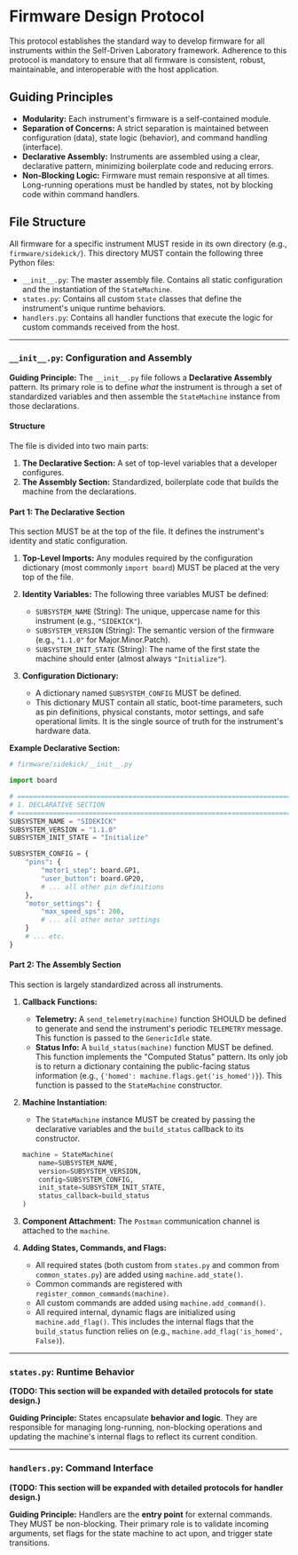 # Firmware Design Protocol

This protocol establishes the standard way to develop firmware for all instruments within the Self-Driven Laboratory framework. Adherence to this protocol is mandatory to ensure that all firmware is consistent, robust, maintainable, and interoperable with the host application.

## Guiding Principles

*   **Modularity:** Each instrument's firmware is a self-contained module.
*   **Separation of Concerns:** A strict separation is maintained between configuration (data), state logic (behavior), and command handling (interface).
*   **Declarative Assembly:** Instruments are assembled using a clear, declarative pattern, minimizing boilerplate code and reducing errors.
*   **Non-Blocking Logic:** Firmware must remain responsive at all times. Long-running operations must be handled by states, not by blocking code within command handlers.

## File Structure

All firmware for a specific instrument MUST reside in its own directory (e.g., `firmware/sidekick/`). This directory MUST contain the following three Python files:

*   `__init__.py`: The master assembly file. Contains all static configuration and the instantiation of the `StateMachine`.
*   `states.py`: Contains all custom `State` classes that define the instrument's unique runtime behaviors.
*   `handlers.py`: Contains all handler functions that execute the logic for custom commands received from the host.

---

### `__init__.py`: Configuration and Assembly

**Guiding Principle:** The `__init__.py` file follows a **Declarative Assembly** pattern. Its primary role is to define *what* the instrument is through a set of standardized variables and then assemble the `StateMachine` instance from those declarations.

#### Structure

The file is divided into two main parts:

1.  **The Declarative Section:** A set of top-level variables that a developer configures.
2.  **The Assembly Section:** Standardized, boilerplate code that builds the machine from the declarations.

#### Part 1: The Declarative Section

This section MUST be at the top of the file. It defines the instrument's identity and static configuration.

1.  **Top-Level Imports:** Any modules required by the configuration dictionary (most commonly `import board`) MUST be placed at the very top of the file.

2.  **Identity Variables:** The following three variables MUST be defined:
    *   `SUBSYSTEM_NAME` (String): The unique, uppercase name for this instrument (e.g., `"SIDEKICK"`).
    *   `SUBSYSTEM_VERSION` (String): The semantic version of the firmware (e.g., `"1.1.0"` for Major.Minor.Patch).
    *   `SUBSYSTEM_INIT_STATE` (String): The name of the first state the machine should enter (almost always `"Initialize"`).

3.  **Configuration Dictionary:**
    *   A dictionary named `SUBSYSTEM_CONFIG` MUST be defined.
    *   This dictionary MUST contain all static, boot-time parameters, such as pin definitions, physical constants, motor settings, and safe operational limits. It is the single source of truth for the instrument's hardware data.

**Example Declarative Section:**
```python
# firmware/sidekick/__init__.py

import board

# ============================================================================
# 1. DECLARATIVE SECTION
# ============================================================================
SUBSYSTEM_NAME = "SIDEKICK"
SUBSYSTEM_VERSION = "1.1.0"
SUBSYSTEM_INIT_STATE = "Initialize"

SUBSYSTEM_CONFIG = {
    "pins": {
        "motor1_step": board.GP1, 
        "user_button": board.GP20,
        # ... all other pin definitions
    },
    "motor_settings": {
        "max_speed_sps": 200,
        # ... all other motor settings
    }
    # ... etc.
}
```

#### Part 2: The Assembly Section

This section is largely standardized across all instruments.

1.  **Callback Functions:**
    *   **Telemetry:** A `send_telemetry(machine)` function SHOULD be defined to generate and send the instrument's periodic `TELEMETRY` message. This function is passed to the `GenericIdle` state.
    *   **Status Info:** A `build_status(machine)` function MUST be defined. This function implements the "Computed Status" pattern. Its only job is to return a dictionary containing the public-facing status information (e.g., `{'homed': machine.flags.get('is_homed')}`). This function is passed to the `StateMachine` constructor.

2.  **Machine Instantiation:**
    *   The `StateMachine` instance MUST be created by passing the declarative variables and the `build_status` callback to its constructor.

    ```python
    machine = StateMachine(
        name=SUBSYSTEM_NAME,
        version=SUBSYSTEM_VERSION,
        config=SUBSYSTEM_CONFIG,
        init_state=SUBSYSTEM_INIT_STATE,
        status_callback=build_status
    )
    ```

3.  **Component Attachment:** The `Postman` communication channel is attached to the `machine`.

4.  **Adding States, Commands, and Flags:**
    *   All required states (both custom from `states.py` and common from `common_states.py`) are added using `machine.add_state()`.
    *   Common commands are registered with `register_common_commands(machine)`.
    *   All custom commands are added using `machine.add_command()`.
    *   All required internal, dynamic flags are initialized using `machine.add_flag()`. This includes the internal flags that the `build_status` function relies on (e.g., `machine.add_flag('is_homed', False)`).

---

### `states.py`: Runtime Behavior

**(TODO: This section will be expanded with detailed protocols for state design.)**

**Guiding Principle:** States encapsulate **behavior and logic**. They are responsible for managing long-running, non-blocking operations and updating the machine's internal flags to reflect its current condition.

---

### `handlers.py`: Command Interface

**(TODO: This section will be expanded with detailed protocols for handler design.)**

**Guiding Principle:** Handlers are the **entry point** for external commands. They MUST be non-blocking. Their primary role is to validate incoming arguments, set flags for the state machine to act upon, and trigger state transitions.